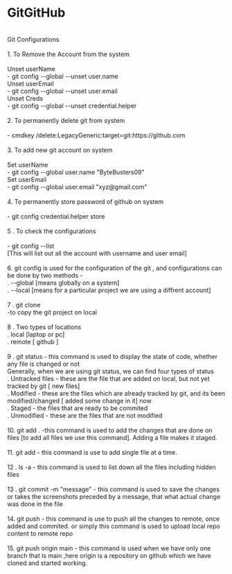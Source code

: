 # GitGitHub
<br>
Git Configurations
<br>
<br>
1. To Remove the Account from the system
<br>
<br>
         Unset userName
 <br>
   -  git config --global --unset user.name
 <br>
         Unset userEmail
<br>
   -  git config --global --unset user.email
<br>
         Unset Creds
<br>
  -  git config --global --unset credential.helper
<br>
<br>
2. To permanently delete git from system
<br>
<br>
  -  cmdkey /delete:LegacyGeneric:target=git:https://github.com
  <br>
  <br>
3. To add new git account on system 
<br>
<br>
     Set userName
     <br>
  -   git config --global user.name "ByteBusters09"

<br>
Set userEmail
<br>
 -   git config --global user.email "xyz@gmail.com"
<br>
<br>
4. To permanently store password of github on system 
<br>
<br>
-  git config  credential.helper store
<br>
<br>
5 . To check the configurations
<br>
<br>
-  git config --list
<br>
[This will list out all the account with username and user email]
<br>
<br>
6. git config is used for the configuration of the git , and configurations can be done by two methods - 
   <br>
   . --global   [means globally on a system]
   <br>
   . --local    [means for a particular project we are using a diffrent account]
   <br>
<br>
7 . git clone
<br>
   -to copy the git project on local 
<br>
<br>
8 . Two types of locations 
<br>
   . local [laptop or pc]
<br>
   . remote [ github ]
<br>
<br>
9 . git status  - this command is used to display the state of code, whether any file is changed or not
<br>
    Generally, when we are using git status, we can find four types of status
<br>
   . Untracked files - these are the file that are added on local, but not yet tracked by git [ new files]
   <br>
   . Modified - these are the files which are already tracked by git, and its been modified/changed [ added some change in it] now
   <br>
   . Staged - the files that are ready to be commited
   <br>
   . Unmodified  - these are the files that are not modified
   <br>
<br>
10. git add .   -this command is used to add the changes that are done on files [to add all files we use this command]. Adding a file makes it staged.
<br>
<br>
11. git add <fileName> - this command is use to add single file at a time.
<br>
<br>
12 . ls -a  - this command is used to list down all the files including hidden files
<br>
<br>
13 .  git commit -m "message"    - this command is used to save the changes or takes the screenshots preceded by a message, that what actual change was done in the file
<br>
<br>
14. git push   - this command is use to push all the changes to remote, once added and commited. or simply this command is used to upload local repo content to remote repo
<br>
<br>
15.  git push origin main - this command is used when we have only one branch that is main ,here origin is a repository on github which we have cloned and started working.
<br>
<br>


